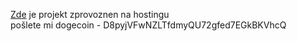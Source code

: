 [Zde](http://vazanjakub.4fan.cz/) je projekt zprovoznen na hostingu <br/>
pošlete mi dogecoin - D8pyjVFwNZLTfdmyQU72gfed7EGkBKVhcQ
